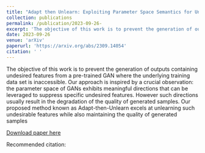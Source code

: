 ```yaml
---
title: "Adapt then Unlearn: Exploiting Parameter Space Semantics for Unlearning in Generative Adversarial Networks"
collection: publications
permalink: /publication/2023-09-26- 
excerpt: 'The objective of this work is to prevent the generation of outputs containing undesired features from a pre-trained GAN where the underlying training data set is inaccessible. Our approach is inspired by a crucial observation: the parameter space of GANs exhibits meaningful directions that can be leveraged to suppress specific undesired features. However such directions usually result in the degradation of the quality of generated samples. Our proposed method known as Adapt-then-Unlearn excels at unlearning such undesirable features while also maintaining the quality of generated samples'
date: 2023-09-26
venue: 'arXiv'
paperurl: 'https://arxiv.org/abs/2309.14054'
citation: ' '
---
```

The objective of this work is to prevent the generation of outputs containing undesired features from a pre-trained GAN where the underlying training data set is inaccessible. Our approach is inspired by a crucial observation: the parameter space of GANs exhibits meaningful directions that can be leveraged to suppress specific undesired features. However such directions usually result in the degradation of the quality of generated samples. Our proposed method known as Adapt-then-Unlearn excels at unlearning such undesirable features while also maintaining the quality of generated samples

[Download paper here](https://arxiv.org/abs/2309.14054)

Recommended citation:  